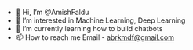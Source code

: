 - 👋 Hi, I’m @AmishFaldu
- 👀 I’m interested in Machine Learning, Deep Learning
- 🌱 I’m currently learning how to build chatbots
- 📫 How to reach me Email - abrkmdf@gmail.com

<!---
AmishFaldu/AmishFaldu is a ✨ special ✨ repository because its `README.md` (this file) appears on your GitHub profile.
You can click the Preview link to take a look at your changes.
--->
